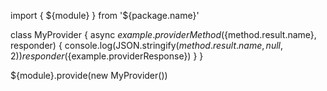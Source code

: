 import { ${module} } from '${package.name}'

class MyProvider {
  async ${example.providerMethod}(${method.result.name}, responder) {
    console.log(JSON.stringify(${method.result.name}, null, 2))
    responder(${example.providerResponse})
  }
}

${module}.provide(new MyProvider())